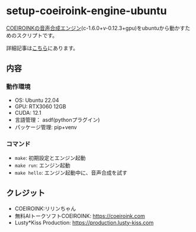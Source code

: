 # setup-coeiroink-engine-ubuntu

[COEIROINKの音声合成エンジン](https://github.com/shirowanisan/voicevox_engine)(c-1.6.0+v-0.12.3+gpu)をubuntuから動かすためのスクリプトです。

詳細記事は[こちら](https://zenn.dev/hojicha/articles/a5663b0b3c524a)にあります。

## 内容

### 動作環境

- OS: Ubuntu 22.04
- GPU: RTX3060 12GB
- CUDA: 12.1
- 言語管理： asdf(pythonプラグイン)
- パッケージ管理: pip+venv

### コマンド

- `make`: 初期設定とエンジン起動
- `make run`: エンジン起動
- `make hello`: エンジン起動中に、音声合成を試す

## クレジット

- COEIROINK:リリンちゃん
- 無料AIトークソフトCOEIROINK: https://coeiroink.com
- Lusty*Kiss Production: https://production.lusty-kiss.com

